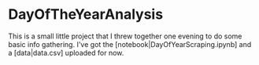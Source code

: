 # DayOfTheYearAnalysis
This is a small little project that I threw together one evening to do some basic info gathering. I've got the [notebook|DayOfYearScraping.ipynb] and a [data|data.csv] uploaded for now.
